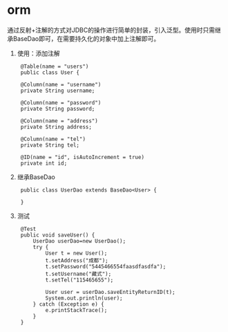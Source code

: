 # orm
通过反射+注解的方式对JDBC的操作进行简单的封装，引入泛型。使用时只需继承BaseDao即可，在需要持久化的对象中加上注解即可。

1. 使用：添加注解

		@Table(name = "users")
		public class User {
	
		@Column(name = "username")
		private String username;
	
		@Column(name = "password")
		private String password;
	
		@Column(name = "address")
		private String address;
	
		@Column(name = "tel")
		private String tel;
	
		@ID(name = "id", isAutoIncrement = true)
		private int id;
2. 继承BaseDao

		public class UserDao extends BaseDao<User> {

		}

3. 测试

		@Test
		public void saveUser() {
			UserDao userDao=new UserDao();
			try {
				User t = new User();
				t.setAddress("成都");
				t.setPassword("5445466554faasdfasdfa");
				t.setUsername("藏式");
				t.setTel("115465655");
				
				User user = userDao.saveEntityReturnID(t);
				System.out.println(user);
			} catch (Exception e) {
				e.printStackTrace();
			}
		}
